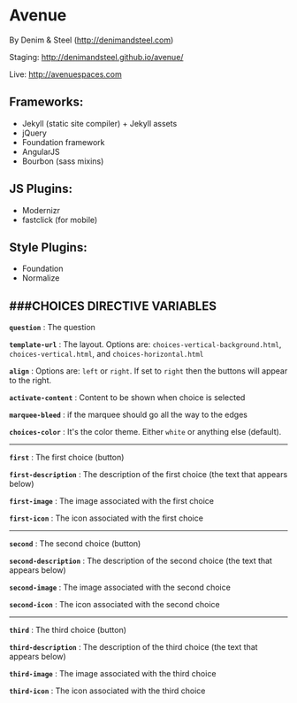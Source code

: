 # Avenue #

By Denim & Steel (http://denimandsteel.com)

Staging: http://denimandsteel.github.io/avenue/

Live: http://avenuespaces.com

## Frameworks: ##
* Jekyll (static site compiler) + Jekyll assets
* jQuery
* Foundation framework
* AngularJS
* Bourbon (sass mixins)


## JS Plugins: ##
* Modernizr
* fastclick (for mobile)


## Style Plugins: ##
* Foundation
* Normalize




###CHOICES DIRECTIVE VARIABLES
------


**`question`** : The question

**`template-url`** : The layout. Options are: `choices-vertical-background.html`, `choices-vertical.html`, and `choices-horizontal.html`

**`align`** : Options are: `left` or `right`. If set to `right` then the buttons will appear to the right.

**`activate-content`** : Content to be shown when choice is selected

**`marquee-bleed`** : if the marquee should go all the way to the edges

**`choices-color`** : It's the color theme. Either `white` or anything else (default).

---

**`first`** : The first choice (button)

**`first-description`** : The description of the first choice (the text that appears below)

**`first-image`** : The image associated with the first choice

**`first-icon`** : The icon associated with the first choice

---

**`second`** : The second choice (button)

**`second-description`** : The description of the second choice (the text that appears below)

**`second-image`** : The image associated with the second choice

**`second-icon`** : The icon associated with the second choice

---

**`third`** : The third choice (button)

**`third-description`** : The description of the third choice (the text that appears below)

**`third-image`** : The image associated with the third choice

**`third-icon`** : The icon associated with the third choice
